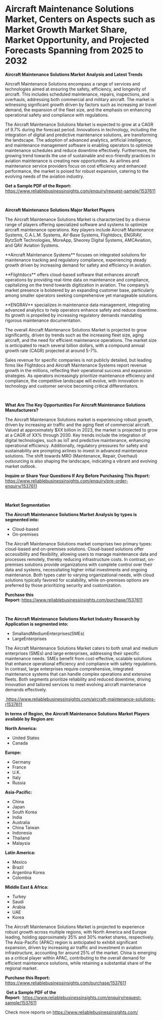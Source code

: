 <p><h1>Aircraft Maintenance Solutions Market, Centers on Aspects such as Market Growth Market Share, Market Opportunity, and Projected Forecasts Spanning from 2025 to 2032</h1></p><p><strong>Aircraft Maintenance Solutions Market Analysis and Latest Trends</strong></p>
<p><p>Aircraft Maintenance Solutions encompass a range of services and technologies aimed at ensuring the safety, efficiency, and longevity of aircraft. This includes scheduled maintenance, repairs, inspections, and overhauls, addressing both commercial and military aircraft. The market is witnessing significant growth driven by factors such as increasing air travel demand, the expansion of the fleet size, and the emphasis on enhancing operational safety and compliance with regulations.</p><p>The Aircraft Maintenance Solutions Market is expected to grow at a CAGR of 9.7% during the forecast period. Innovations in technology, including the integration of digital and predictive maintenance solutions, are transforming the landscape. The adoption of advanced analytics, artificial intelligence, and maintenance management software is enabling operators to optimize maintenance schedules and reduce downtime effectively. Furthermore, the growing trend towards the use of sustainable and eco-friendly practices in aviation maintenance is creating new opportunities. As airlines and maintenance service providers focus on cost efficiency and enhanced performance, the market is poised for robust expansion, catering to the evolving needs of the aviation industry.</p></p>
<p><strong>Get a Sample PDF of the Report:&nbsp;</strong> <a href="https://www.reliablebusinessinsights.com/enquiry/request-sample/1537611?utm_campaign=3116&utm_medium=2&utm_source=Github&utm_content=ia&utm_term=31032025&utm_id=aircraft-maintenance-solutions">https://www.reliablebusinessinsights.com/enquiry/request-sample/1537611</a></p>
<p>&nbsp;</p>
<p><strong>Aircraft Maintenance Solutions Major Market Players</strong></p>
<p><p>The Aircraft Maintenance Solutions Market is characterized by a diverse range of players offering specialized software and systems to optimize aircraft maintenance operations. Key players include Aircraft Maintenance Systems, C.A.L.M. Systems, AV-Base Systems, Flightdocs, ENGRAV, BytzSoft Technologies, MoreApp, Sheorey Digital Systems, AMCAviation, and QAV Aviation Systems. </p><p>**Aircraft Maintenance Systems** focuses on integrated solutions for maintenance tracking and regulatory compliance, experiencing steady growth driven by increasing demand for safety and efficiency in aviation. </p><p>**Flightdocs** offers cloud-based software that enhances aircraft operations by providing real-time data on maintenance and compliance, capitalizing on the trend towards digitization in aviation. The company’s market presence is bolstered by an expanding customer base, particularly among smaller operators seeking comprehensive yet manageable solutions. </p><p>**ENGRAV** specializes in maintenance data management, integrating advanced analytics to help operators enhance safety and reduce downtime. Its growth is propelled by increasing regulatory demands mandating rigorous maintenance documentation. </p><p>The overall Aircraft Maintenance Solutions Market is projected to grow significantly, driven by trends such as the increasing fleet size, aging aircraft, and the need for efficient maintenance operations. The market size is anticipated to reach several billion dollars, with a compound annual growth rate (CAGR) projected at around 5-7%.</p><p>Sales revenue for specific companies is not publicly detailed, but leading firms like Flightdocs and Aircraft Maintenance Systems report revenue growth in the millions, reflecting their operational success and expansion strategies. As operators increasingly prioritize maintenance efficiency and compliance, the competitive landscape will evolve, with innovation in technology and customer service becoming critical differentiators.</p></p>
<p>&nbsp;</p>
<p><strong>What Are The Key Opportunities For Aircraft Maintenance Solutions Manufacturers?</strong></p>
<p><p>The Aircraft Maintenance Solutions market is experiencing robust growth, driven by increasing air traffic and the aging fleet of commercial aircraft. Valued at approximately $XX billion in 2023, the market is projected to grow at a CAGR of XX% through 2030. Key trends include the integration of digital technologies, such as IoT and predictive maintenance, enhancing operational efficiency. Additionally, regulatory pressures for safety and sustainability are prompting airlines to invest in advanced maintenance solutions. The shift towards MRO (Maintenance, Repair, Overhaul) outsourcing is also shaping the landscape, indicating a vibrant and evolving market outlook.</p></p>
<p><strong>Inquire or Share Your Questions If Any Before Purchasing This Report:</strong> <a href="https://www.reliablebusinessinsights.com/enquiry/pre-order-enquiry/1537611?utm_campaign=3116&utm_medium=2&utm_source=Github&utm_content=ia&utm_term=31032025&utm_id=aircraft-maintenance-solutions">https://www.reliablebusinessinsights.com/enquiry/pre-order-enquiry/1537611</a></p>
<p>&nbsp;</p>
<p><strong>Market Segmentation</strong></p>
<p><strong>The Aircraft Maintenance Solutions Market Analysis by types is segmented into:</strong></p>
<p><ul><li>Cloud-based</li><li>On-premises</li></ul></p>
<p><p>The Aircraft Maintenance Solutions market comprises two primary types: cloud-based and on-premises solutions. Cloud-based solutions offer accessibility and flexibility, allowing users to manage maintenance data and processes remotely, thereby reducing infrastructure costs. In contrast, on-premises solutions provide organizations with complete control over their data and systems, necessitating higher initial investments and ongoing maintenance. Both types cater to varying organizational needs, with cloud solutions typically favored for scalability, while on-premises options are preferred by those prioritizing security and customization.</p></p>
<p><strong>Purchase this Report:&nbsp;</strong><a href="https://www.reliablebusinessinsights.com/purchase/1537611?utm_campaign=3116&utm_medium=2&utm_source=Github&utm_content=ia&utm_term=31032025&utm_id=aircraft-maintenance-solutions">https://www.reliablebusinessinsights.com/purchase/1537611</a></p>
<p>&nbsp;</p>
<p><strong>The Aircraft Maintenance Solutions Market Industry Research by Application is segmented into:</strong></p>
<p><ul><li>SmallandMediumEnterprises(SMEs)</li><li>LargeEnterprises</li></ul></p>
<p><p>The Aircraft Maintenance Solutions Market caters to both small and medium enterprises (SMEs) and large enterprises, addressing their specific maintenance needs. SMEs benefit from cost-effective, scalable solutions that enhance operational efficiency and compliance with safety regulations. In contrast, large enterprises require comprehensive, integrated maintenance systems that can handle complex operations and extensive fleets. Both segments prioritize reliability and reduced downtime, driving innovation and tailored services to meet evolving aircraft maintenance demands effectively.</p></p>
<p><a href="https://www.reliablebusinessinsights.com/aircraft-maintenance-solutions-r1537611?utm_campaign=3116&utm_medium=2&utm_source=Github&utm_content=ia&utm_term=31032025&utm_id=aircraft-maintenance-solutions">&nbsp;https://www.reliablebusinessinsights.com/aircraft-maintenance-solutions-r1537611</a></p>
<p><strong>In terms of Region, the Aircraft Maintenance Solutions Market Players available by Region are:</strong></p>
<p>
    <p> <strong> North America: </strong>
        <ul>
            <li>United States</li>
            <li>Canada</li>
        </ul>
        </p> 
    <p> <strong> Europe: </strong>
        <ul>
            <li>Germany</li>
            <li>France</li>
            <li>U.K.</li>
            <li>Italy</li>
            <li>Russia</li>
        </ul>
        </p> 
    <p> <strong> Asia-Pacific: </strong>
        <ul>
            <li>China</li>
            <li>Japan</li>
            <li>South Korea</li>
            <li>India</li>
            <li>Australia</li>
            <li>China Taiwan</li>
            <li>Indonesia</li>
            <li>Thailand</li>
            <li>Malaysia</li>
        </ul>
        </p> 
    <p> <strong> Latin America: </strong>
        <ul>
            <li>Mexico</li>
            <li>Brazil</li>
            <li>Argentina Korea</li>
            <li>Colombia</li>
        </ul>
        </p> 
    <p> <strong> Middle East & Africa: </strong>
        <ul>
            <li>Turkey</li>
            <li>Saudi</li>
            <li>Arabia</li>
            <li>UAE</li>
            <li>Korea</li>
        </ul>
    </p>
    </p>
<p><p>The Aircraft Maintenance Solutions Market is projected to experience robust growth across multiple regions, with North America and Europe leading, holding approximately 35% and 30% market shares, respectively. The Asia-Pacific (APAC) region is anticipated to exhibit significant expansion, driven by increasing air traffic and investment in aviation infrastructure, accounting for around 25% of the market. China is emerging as a critical player within APAC, contributing to the overall demand for efficient maintenance solutions, while retaining a substantial share of the regional market.</p></p>
<p><strong>Purchase this Report: </strong><a href="https://www.reliablebusinessinsights.com/purchase/1537611?utm_campaign=3116&utm_medium=2&utm_source=Github&utm_content=ia&utm_term=31032025&utm_id=aircraft-maintenance-solutions">https://www.reliablebusinessinsights.com/purchase/1537611</a></p>
<p>&nbsp;<strong>Get a Sample PDF of the Report:&nbsp;&nbsp;</strong><a href="https://www.reliablebusinessinsights.com/enquiry/request-sample/1537611?utm_campaign=3116&utm_medium=2&utm_source=Github&utm_content=ia&utm_term=31032025&utm_id=aircraft-maintenance-solutions">https://www.reliablebusinessinsights.com/enquiry/request-sample/1537611</a></p>
<p><strong></strong></p>
<p>Check more reports on <a href="https://www.reliablebusinessinsights.com/?utm_campaign=3116&utm_medium=2&utm_source=Github&utm_content=ia&utm_term=31032025&utm_id=aircraft-maintenance-solutions">https://www.reliablebusinessinsights.com/</a></p>